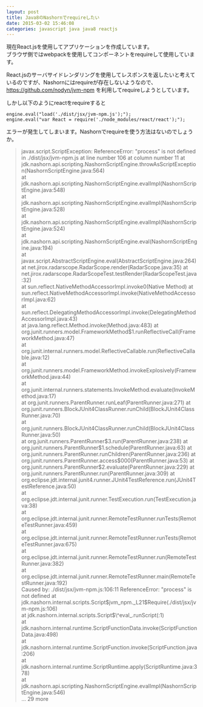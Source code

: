 ```yaml
---
layout: post
title: Java8のNashornでrequireしたい
date: 2015-03-02 15:46:08
categories: javascript java java8 reactjs
---
```

<p>現在React.jsを使用してアプリケーションを作成しています。<br>
ブラウザ側ではwebpackを使用してコンポーネントをrequireして使用しています。</p>

<p>React.jsのサーバサイドレンダリングを使用してレスポンスを返したいと考えているのですが、Nashornにはrequireが存在しないようなので、<a href="https://github.com/nodyn/jvm-npm" rel="nofollow">https://github.com/nodyn/jvm-npm</a> を利用してrequireしようとしています。</p>

<p>しかし以下のようにreactをrequireすると</p>

```
engine.eval("load('./dist/jsx/jvm-npm.js');");
engine.eval("var React = require('./node_modules/react/react');");
```

<p>エラーが発生してしまいます。Nashornでrequireを使う方法はないのでしょうか。</p>

<blockquote>
  <p>javax.script.ScriptException: ReferenceError: "process" is not defined<br>
  in ./dist/jsx/jvm-npm.js at line number 106 at column number 11   at<br>
  jdk.nashorn.api.scripting.NashornScriptEngine.throwAsScriptException(NashornScriptEngine.java:564)<br>
    at<br>
  jdk.nashorn.api.scripting.NashornScriptEngine.evalImpl(NashornScriptEngine.java:548)<br>
    at<br>
  jdk.nashorn.api.scripting.NashornScriptEngine.evalImpl(NashornScriptEngine.java:528)<br>
    at<br>
  jdk.nashorn.api.scripting.NashornScriptEngine.evalImpl(NashornScriptEngine.java:524)<br>
    at<br>
  jdk.nashorn.api.scripting.NashornScriptEngine.eval(NashornScriptEngine.java:194)<br>
    at<br>
  javax.script.AbstractScriptEngine.eval(AbstractScriptEngine.java:264)<br>
    at net.jirox.radarscope.RadarScope.render(RadarScope.java:35)   at<br>
  net.jirox.radarscope.RadarScopeTest.testRender(RadarScopeTest.java:32)<br>
    at sun.reflect.NativeMethodAccessorImpl.invoke0(Native Method)  at<br>
  sun.reflect.NativeMethodAccessorImpl.invoke(NativeMethodAccessorImpl.java:62)<br>
    at<br>
  sun.reflect.DelegatingMethodAccessorImpl.invoke(DelegatingMethodAccessorImpl.java:43)<br>
    at java.lang.reflect.Method.invoke(Method.java:483)     at<br>
  org.junit.runners.model.FrameworkMethod$1.runReflectiveCall(FrameworkMethod.java:47)<br>
    at<br>
  org.junit.internal.runners.model.ReflectiveCallable.run(ReflectiveCallable.java:12)<br>
    at<br>
  org.junit.runners.model.FrameworkMethod.invokeExplosively(FrameworkMethod.java:44)<br>
    at<br>
  org.junit.internal.runners.statements.InvokeMethod.evaluate(InvokeMethod.java:17)<br>
    at org.junit.runners.ParentRunner.runLeaf(ParentRunner.java:271)    at<br>
  org.junit.runners.BlockJUnit4ClassRunner.runChild(BlockJUnit4ClassRunner.java:70)<br>
    at<br>
  org.junit.runners.BlockJUnit4ClassRunner.runChild(BlockJUnit4ClassRunner.java:50)<br>
    at org.junit.runners.ParentRunner$3.run(ParentRunner.java:238)  at<br>
  org.junit.runners.ParentRunner$1.schedule(ParentRunner.java:63)   at<br>
  org.junit.runners.ParentRunner.runChildren(ParentRunner.java:236)     at<br>
  org.junit.runners.ParentRunner.access$000(ParentRunner.java:53)   at<br>
  org.junit.runners.ParentRunner$2.evaluate(ParentRunner.java:229)  at<br>
  org.junit.runners.ParentRunner.run(ParentRunner.java:309)     at<br>
  org.eclipse.jdt.internal.junit4.runner.JUnit4TestReference.run(JUnit4TestReference.java:50)<br>
    at<br>
  org.eclipse.jdt.internal.junit.runner.TestExecution.run(TestExecution.java:38)<br>
    at<br>
  org.eclipse.jdt.internal.junit.runner.RemoteTestRunner.runTests(RemoteTestRunner.java:459)<br>
    at<br>
  org.eclipse.jdt.internal.junit.runner.RemoteTestRunner.runTests(RemoteTestRunner.java:675)<br>
    at<br>
  org.eclipse.jdt.internal.junit.runner.RemoteTestRunner.run(RemoteTestRunner.java:382)<br>
    at<br>
  org.eclipse.jdt.internal.junit.runner.RemoteTestRunner.main(RemoteTestRunner.java:192)<br>
  Caused by: ./dist/jsx/jvm-npm.js:106:11 ReferenceError: "process" is<br>
  not defined   at<br>
  jdk.nashorn.internal.scripts.Script$jvm_npm._L21$Require(./dist/jsx/jvm-npm.js:106)<br>
    at jdk.nashorn.internal.scripts.Script$\^eval_.runScript(:1)<br>
    at<br>
  jdk.nashorn.internal.runtime.ScriptFunctionData.invoke(ScriptFunctionData.java:498)<br>
    at<br>
  jdk.nashorn.internal.runtime.ScriptFunction.invoke(ScriptFunction.java:206)<br>
    at<br>
  jdk.nashorn.internal.runtime.ScriptRuntime.apply(ScriptRuntime.java:378)<br>
    at<br>
  jdk.nashorn.api.scripting.NashornScriptEngine.evalImpl(NashornScriptEngine.java:546)<br>
    ... 29 more</p>
</blockquote>
